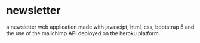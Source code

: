 # newsletter

a newsletter web application made with javascipt, html, css, bootstrap 5 and the use of the mailchimp API deployed on the heroku platform. 
